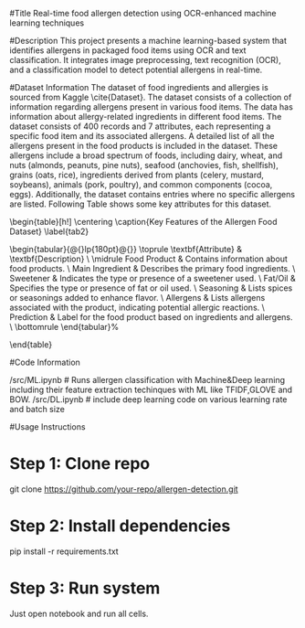 #Title
Real-time food allergen detection using OCR-enhanced machine learning techniques

#Description
This project presents a machine learning-based system that identifies allergens in packaged food items using OCR and text classification.
It integrates image preprocessing, text recognition (OCR), and a classification model to detect potential allergens in real-time.

#Dataset Information
The dataset of food ingredients and allergies is sourced from Kaggle \cite{Dataset}. 
The dataset consists of a collection of information regarding allergens present in various food items.
 The data has information about allergy-related ingredients in different food items. 
 The dataset consists of 400 records and 7 attributes, each representing a specific food item and its associated allergens. 
 A detailed list of all the allergens present in the food products is included in the dataset. 
These allergens include a broad spectrum of foods, including dairy, wheat, and nuts (almonds, peanuts, pine nuts), 
seafood (anchovies, fish, shellfish), grains (oats, rice), ingredients derived from plants (celery, mustard, soybeans), 
animals (pork, poultry), and common components (cocoa, eggs). 
Additionally, the dataset contains entries where no specific allergens are listed. Following Table shows some key attributes for this dataset.

\begin{table}[h!]
\centering
\caption{Key Features of the Allergen Food Dataset}
\label{tab2}

\begin{tabular}{@{}lp{180pt}@{}}
\toprule
\textbf{Attribute} & \textbf{Description} \\
\midrule
Food Product & Contains information about food products. \\
Main Ingredient & Describes the primary food ingredients. \\
Sweetener & Indicates the type or presence of a sweetener used. \\
Fat/Oil & Specifies the type or presence of fat or oil used. \\
Seasoning & Lists spices or seasonings added to enhance flavor. \\
Allergens & Lists allergens associated with the product, indicating potential allergic reactions. \\
Prediction & Label for the food product based on ingredients and allergens. \\
\bottomrule
\end{tabular}%

\end{table}

#Code Information

/src/ML.ipynb  # Runs allergen classification with Machine&Deep learning including their feature extraction techinques with ML  like TFIDF,GLOVE and BOW.
/src/DL.ipynb  # include deep learning code on various learning rate and batch size 

#Usage Instructions

# Step 1: Clone repo
git clone https://github.com/your-repo/allergen-detection.git

# Step 2: Install dependencies
pip install -r requirements.txt

# Step 3: Run system
Just open notebook and run all cells.

